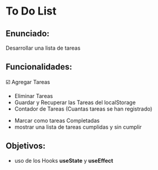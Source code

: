 # To Do List 

## Enunciado:

Desarrollar una lista de tareas

## Funcionalidades:

:ballot_box_with_check: Agregar Tareas
- Eliminar Tareas
- Guardar y Recuperar las Tareas del localStorage
- Contador de Tareas (Cuantas tareas se han registrado)

* Marcar como tareas Completadas
* mostrar una lista de tareas cumplidas y sin cumplir 

## Objetivos:

- uso de los Hooks **useState** y **useEffect**


